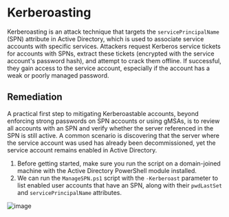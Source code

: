 # Kerberoasting

Kerberoasting is an attack technique that targets the `servicePrincipalName` (SPN) attribute in Active Directory, which is used to associate service accounts with specific services. Attackers request Kerberos service tickets for accounts with SPNs, extract these tickets (encrypted with the service account's password hash), and attempt to crack them offline. If successful, they gain access to the service account, especially if the account has a weak or poorly managed password.

## Remediation

A practical first step to mitigating Kerberoastable accounts, beyond enforcing strong passwords on SPN accounts or using gMSAs, is to review all accounts with an SPN and verify whether the server referenced in the SPN is still active. A common scenario is discovering that the server where the service account was used has already been decommissioned, yet the service account remains enabled in Active Directory.

1. Before getting started, make sure you run the script on a domain-joined machine with the Active Directory PowerShell module installed.
2. We can run the `ManageSPN.ps1` script with the `-Kerberoast` parameter to list enabled user accounts that have an SPN, along with their `pwdLastSet` and `servicePrincipalName` attributes.

![image](https://github.com/user-attachments/assets/8bd43d80-aea4-4655-a781-e831b461a822)
